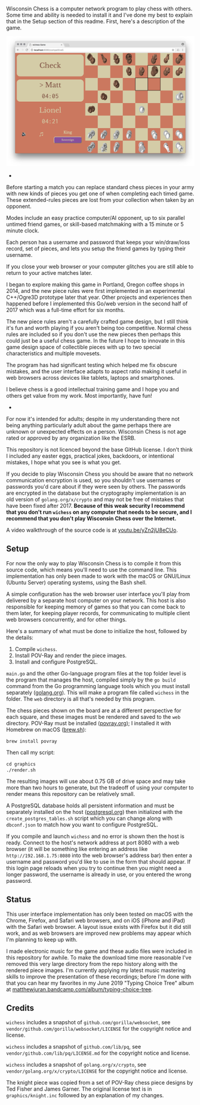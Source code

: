 Wisconsin Chess is a computer network program to play chess with others. Some time and ability is needed to install it and I've done my best to explain that in the Setup section of this readme. First, here's a description of the game.

![Screenshot1](https://github.com/pciet/wichess/blob/master/screenshots/Screen%20Shot%202018-01-09%20at%201.56.21%20PM.png)

-

Before starting a match you can replace standard chess pieces in your army with new kinds of pieces you get one of when completing each timed game. These extended-rules pieces are lost from your collection when taken by an opponent.

Modes include an easy practice computer/AI opponent, up to six parallel untimed friend games, or skill-based matchmaking with a 15 minute or 5 minute clock.

Each person has a username and password that keeps your win/draw/loss record, set of pieces, and lets you setup the friend games by typing their username.

If you close your web browser or your computer glitches you are still able to return to your active matches later.

I began to explore making this game in Portland, Oregon coffee shops in 2014, and the new piece rules were first implemented in an experimental C++/Ogre3D prototype later that year. Other projects and experiences then happened before I implemented this Go/web version in the second half of 2017 which was a full-time effort for six months.

The new piece rules aren't a carefully crafted game design, but I still think it's fun and worth playing if you aren't being too competitive. Normal chess rules are included so if you don't use the new pieces then perhaps this could just be a useful chess game. In the future I hope to innovate in this game design space of collectible pieces with up to two special characteristics and multiple movesets.

The program has had significant testing which helped me fix obscure mistakes, and the user interface adapts to aspect ratio making it useful in web browsers across devices like tablets, laptops and smartphones.

I believe chess is a good intellectual training game and I hope you and others get value from my work. Most importantly, have fun!

-

For now it's intended for adults; despite in my understanding there not being anything particularly adult about the game perhaps there are unknown or unexpected effects on a person. Wisconsin Chess is not age rated or approved by any organization like the ESRB.

This repository is not licenced beyond the base GitHub license. I don't think I included any easter eggs, practical jokes, backdoors, or intentional mistakes, I hope what you see is what you get.

If you decide to play Wisconsin Chess you should be aware that no network communication encryption is used, so you shouldn't use usernames or passwords you'd care about if they were seen by others. The passwords are encrypted in the database but the cryptography implementation is an old version of ```golang.org/x/crypto``` and may not be free of mistakes that have been fixed after 2017. **Because of this weak security I recommend that you don't run ```wichess``` on any computer that needs to be secure, and I recommend that you don't play Wisconsin Chess over the Internet.**

A video walkthrough of the source code is at [youtu.be/yZn2jU8eCUo](https://youtu.be/yZn2jU8eCUo).

## Setup

For now the only way to play Wisconsin Chess is to compile it from this source code, which means you'll need to use the command line. This implementation has only been made to work with the macOS or GNU/Linux (Ubuntu Server) operating systems, using the Bash shell.

A simple configuration has the web browser user interface you'll play from delivered by a separate host computer on your network. This host is also responsible for keeping memory of games so that you can come back to them later, for keeping player records, for communicating to multiple client web browsers concurrently, and for other things.

Here's a summary of what must be done to initialize the host, followed by the details:

1. Compile ```wichess```.
2. Install POV-Ray and render the piece images.
3. Install and configure PostgreSQL.

```main.go``` and the other Go-language program files at the top folder level is the program that manages the host, compiled simply by the ```go build``` command from the Go programming language tools which you must install separately ([golang.org](https://golang.org)). This will make a program file called ```wichess``` in the folder. The ```web``` directory is all that's needed by this program.

The chess pieces shown on the board are at a different perspective for each square, and these images must be rendered and saved to the ```web``` directory. POV-Ray must be installed ([povray.org](http://www.povray.org)); I installed it with Homebrew on macOS ([brew.sh](https://brew.sh)):

```
brew install povray
```

Then call my script:

```
cd graphics
./render.sh
```



The resulting images will use about 0.75 GB of drive space and may take more than two hours to generate, but the tradeoff of using your computer to render means this repository can be relatively small.

A PostgreSQL database holds all persistent information and must be separately installed  on the host ([postgresql.org](https://www.postgresql.org)) then initialized with the ```create_postgres_tables.sh``` script which you can change along with ```dbconf.json``` to match how you want to configure PostgreSQL.

If you compile and launch ```wichess``` and no error is shown then the host is ready. Connect to the host's network address at port 8080 with a web browser (it will be something like entering an address like ```http://192.168.1.75:8080``` into the web browser's address bar) then enter a username and password you'd like to use in the form that should appear. If this login page reloads when you try to continue then you might need a longer password, the username is already in use, or you entered the wrong password.

## Status

This user interface implementation has only been tested on macOS with the Chrome, Firefox, and Safari web browsers, and on iOS (iPhone and iPad) with the Safari web browser. A layout issue exists with Firefox but it did still work, and as web browsers are improved new problems may appear which I'm planning to keep up with.

I made electronic music for the game and these audio files were included in this repository for awhile. To make the download time more reasonable I've removed this very large directory from the repo history along with the rendered piece images. I'm currently applying my latest music mastering skills to improve the presentation of these recordings; before I'm done with that you can hear my favorites in my June 2019 "Typing Choice Tree" album at [matthewjuran.bandcamp.com/album/typing-choice-tree](https://matthewjuran.bandcamp.com/album/typing-choice-tree).

## Credits

```wichess``` includes a snapshot of ```github.com/gorilla/websocket```, see ```vendor/github.com/gorilla/websocket/LICENSE``` for the copyright notice and license.

```wichess``` includes a snapshot of ```github.com/lib/pq```, see ```vendor/github.com/lib/pq/LICENSE.md``` for the copyright notice and license.

```wichess``` includes a snapshot of ```golang.org/x/crypto```, see ```vendor/golang.org/x/crypto/LICENSE``` for the copyright notice and license.

The knight piece was copied from a set of POV-Ray chess piece designs by Ted Fisher and James Garner. The original license text is in ```graphics/knight.inc``` followed by an explanation of my changes.